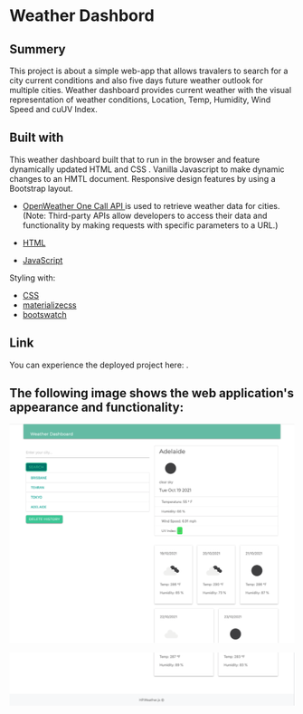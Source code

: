 # <weather-dashbord>

# Weather Dashbord

## Summery
This project is about a simple web-app that allows travalers to search for a city current conditions and also five days future weather outlook for multiple cities.
Weather dashboard provides  current weather with the visual representation of weather conditions, Location, Temp, Humidity, Wind Speed and cuUV Index.

## Built with

This weather dashboard built that to run in the browser and feature dynamically updated HTML and CSS . 
Vanilla Javascript to make dynamic changes to an HMTL document.
Responsive design features by using a Bootstrap layout.

* [OpenWeather One Call API  ](https://openweathermap.org/api) is used to retrieve weather data for cities.
(Note: Third-party APIs allow developers to access their data and functionality by making requests with specific parameters to a URL.)

 * [HTML](https://developer.mozilla.org/en-US/docs/Web/HTML)
 * [JavaScript](https://developer.mozilla.org/en-US/docs/Web/JavaScript)

 Styling with:
 * [CSS](https://developer.mozilla.org/en-US/docs/Web/CSS)
 * [materializecss](https://materializecss.com/getting-started.html)
 * [bootswatch](https://bootswatch.com/minty/)


## Link
You can experience the deployed project here: [ ]( ).

## The following image shows the web application's appearance and functionality:
    
![screenshot](Assets/images/image1.jpg)

![screenshoot](Assets/images/image2.jpg)


